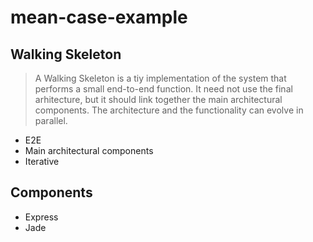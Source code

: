 # mean-case-example

## Walking Skeleton

> A Walking Skeleton is a tiy implementation of the system that performs a small end-to-end function. It need not use the final arhitecture, but it should link together the main architectural components. The architecture and the functionality can evolve in parallel.

- E2E
- Main architectural components
- Iterative

## Components

- Express
- Jade
